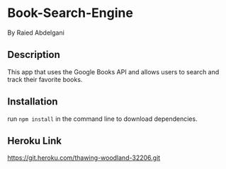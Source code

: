 # Book-Search-Engine

By Raied Abdelgani

## Description

This app that uses the Google Books API and allows users to search and track their favorite books.

## Installation

run `npm install` in the command line to download dependencies.

## Heroku Link

https://git.heroku.com/thawing-woodland-32206.git
